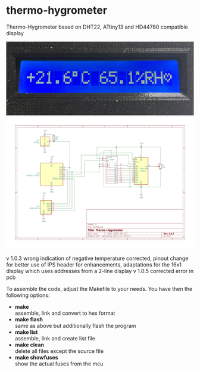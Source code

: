 # thermo-hygrometer
Thermo-Hygrometer based on DHT22, ATtiny13 and HD44780 compatible display  

 ![LCD](https://github.com/rlnd-ldwg/thermo-hygrometer/raw/master/LCD.png)
 ![Circuit](https://github.com/rlnd-ldwg/thermo-hygrometer/raw/master/circuit.png)

v 1.0.3 wrong indication of negative temperature corrected,
pinout change for better use of IPS header for enhancements,
adaptations for the 16x1 display which uses addresses from a 2-line display
v 1.0.5 corrected error in pcb

To assemble the code, adjust the Makefile to your needs. You have then the following options:

* __make__  
assemble, link and convert to hex format
* __make flash__  
same as above but additionally flash the program
* __make list__  
assemble, link and create list file
* __make clean__  
delete all files except the source file
* __make showfuses__  
show the actual fuses from the mcu
